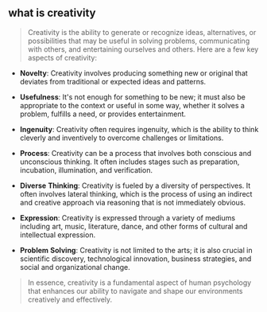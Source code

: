 ## what is creativity
> Creativity is the ability to generate or recognize ideas, alternatives, or possibilities that may be useful in solving problems, communicating with others, and entertaining ourselves and others. Here are a few key aspects of creativity:

- **Novelty**: Creativity involves producing something new or original that deviates from traditional or expected ideas and patterns.

- **Usefulness**: It's not enough for something to be new; it must also be appropriate to the context or useful in some way, whether it solves a problem, fulfills a need, or provides entertainment.

- **Ingenuity**: Creativity often requires ingenuity, which is the ability to think cleverly and inventively to overcome challenges or limitations.

- **Process**: Creativity can be a process that involves both conscious and unconscious thinking. It often includes stages such as preparation, incubation, illumination, and verification.

- **Diverse** **Thinking**: Creativity is fueled by a diversity of perspectives. It often involves lateral thinking, which is the process of using an indirect and creative approach via reasoning that is not immediately obvious.

- **Expression**: Creativity is expressed through a variety of mediums including art, music, literature, dance, and other forms of cultural and intellectual expression.

- **Problem** **Solving**: Creativity is not limited to the arts; it is also crucial in scientific discovery, technological innovation, business strategies, and social and organizational change.

> In essence, creativity is a fundamental aspect of human psychology that enhances our ability to navigate and shape our environments creatively and effectively.
